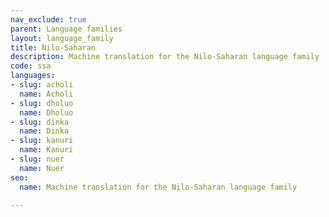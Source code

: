 ```yaml
---
nav_exclude: true
parent: Language families
layout: language_family
title: Nilo-Saharan
description: Machine translation for the Nilo-Saharan language family
code: ssa
languages:
- slug: acholi
  name: Acholi
- slug: dholuo
  name: Dholuo
- slug: dinka
  name: Dinka
- slug: kanuri
  name: Kanuri
- slug: nuer
  name: Nuer
seo:
  name: Machine translation for the Nilo-Saharan language family

---
```


